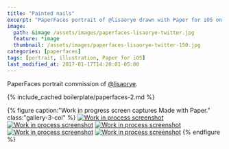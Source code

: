 ```yaml
---
title: "Painted nails"
excerpt: "PaperFaces portrait of @lisaorye drawn with Paper for iOS on an iPad."
image: 
  path: &image /assets/images/paperfaces-lisaorye-twitter.jpg 
  feature: *image
  thumbnail: /assets/images/paperfaces-lisaorye-twitter-150.jpg
categories: [paperfaces]
tags: [portrait, illustration, Paper for iOS]
last_modified_at: 2017-01-17T14:20:01-05:00
---
```


PaperFaces portrait commission of [@lisaorye](https://twitter.com/lisaorye).

{% include_cached boilerplate/paperfaces-2.md %}

{% figure caption:"Work in progress screen captures Made with Paper." class:"gallery-3-col" %}
[![Work in process screenshot](/assets/images/paperfaces-lisaorye-process-1-600.jpg)](/assets/images/paperfaces-lisaorye-process-1-lg.jpg)
[![Work in process screenshot](/assets/images/paperfaces-lisaorye-process-2-600.jpg)](/assets/images/paperfaces-lisaorye-process-2-lg.jpg)
[![Work in process screenshot](/assets/images/paperfaces-lisaorye-process-3-600.jpg)](/assets/images/paperfaces-lisaorye-process-3-lg.jpg)
[![Work in process screenshot](/assets/images/paperfaces-lisaorye-process-4-600.jpg)](/assets/images/paperfaces-lisaorye-process-4-lg.jpg)
[![Work in process screenshot](/assets/images/paperfaces-lisaorye-process-5-600.jpg)](/assets/images/paperfaces-lisaorye-process-5-lg.jpg)
{% endfigure %}
